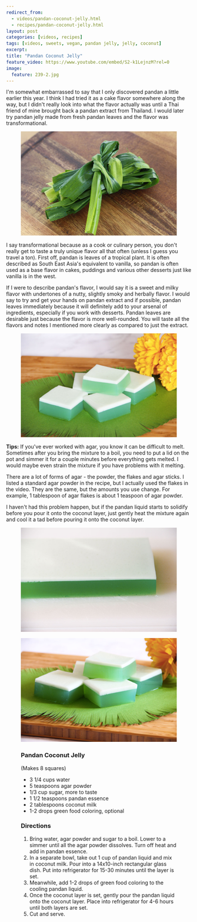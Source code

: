 ```yaml
---
redirect_from: 
  - videos/pandan-coconut-jelly.html
  - recipes/pandan-coconut-jelly.html
layout: post
categories: [videos, recipes]
tags: [videos, sweets, vegan, pandan jelly, jelly, coconut]
excerpt: 
title: "Pandan Coconut Jelly"
feature_video: https://www.youtube.com/embed/S2-k1LejnzM?rel=0
image:
  feature: 239-2.jpg
---
```


I'm somewhat embarrassed to say that I only discovered pandan a little earlier this year.  I think I had tried it as a cake flavor somewhere along the way, but I didn't really look into what the flavor actually was until a Thai friend of mine brought back a pandan extract from Thailand.  I would later try pandan jelly made from fresh pandan leaves and the flavor was transformational.

<figure>
    <img src="/images/239-4.jpg">
</figure>

I say transformational because as a cook or culinary person, you don't really get to taste a truly unique flavor all that often (unless I guess you travel a ton).  First off, pandan is leaves of a tropical plant.  It is often described as South East Asia's equivalent to vanilla, so pandan is often used as a base flavor in cakes, puddings and various other desserts just like vanilla is in the west. 

If I were to describe pandan's flavor, I would say it is a sweet and milky flavor with undertones of a nutty, slightly smoky and herbally flavor.  I would say to try and get your hands on pandan extract and if possible, pandan leaves immediately because it will definitely add to your arsenal of ingredients, especially if you work with desserts.  Pandan leaves are desirable just because the flavor is more well-rounded.  You will taste all the flavors and notes I mentioned more clearly as compared to just the extract.  
<figure>
    <img src="/images/239-1.jpg">
</figure>

__Tips:__ If you've ever worked with agar, you know it can be difficult to melt.  Sometimes after you bring the mixture to a boil, you need to put a lid on the pot and simmer it for a couple minutes before everything gets melted.  I would maybe even strain the mixture if you have problems with it melting.

There are a lot of forms of agar - the powder, the flakes and agar sticks.  I listed a standard agar powder in the recipe, but I actually used the flakes in the video.  They are the same, but the amounts you use change.  For example, 1 tablespoon of agar flakes is about 1 teaspoon of agar powder.

I haven't had this problem happen, but if the pandan liquid starts to solidify before you pour it onto the coconut layer, just gently heat the mixture again and cool it a tad before pouring it onto the coconut layer.


<figure>
    <img src="/images/239-3.jpg">
</figure>


<figure>
    <img src="/images/239-2.jpg">
</figure> 


<figure class="ingredients" markdown="1">

### Pandan Coconut Jelly

(Makes 8 squares)

- 3 1/4 cups water
- 5 teaspoons agar powder
- 1/3 cup sugar, more to taste
- 1 1/2 teaspoons pandan essence
- 2 tablespoons coconut milk
- 1-2 drops green food coloring, optional

</figure>

<figure class="directions" markdown="1">

### Directions

1. Bring water, agar powder and sugar to a boil.  Lower to a simmer until all the agar powder dissolves.  Turn off heat and add in pandan essence.
2. In a separate bowl, take out 1 cup of pandan liquid and mix in coconut milk.  Pour into a 14x10-inch rectangular glass dish.  Put into refrigerator for 15-30 minutes until the layer is set.
3. Meanwhile, add 1-2 drops of green food coloring to the cooling pandan liquid.
4. Once the coconut layer is set, gently pour the pandan liquid onto the coconut layer.  Place into refrigerator for 4-6 hours until both layers are set.
5. Cut and serve.
</figure>
